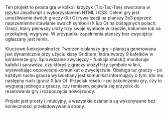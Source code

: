 Ten projekt to prosta gra w kółko i krzyżyk (Tic-Tac-Toe) stworzona w języku JavaScript z wykorzystaniem HTML i CSS.
Celem gry jest umożliwienie dwóch graczy (X i O) rywalizacji na planszy 3x3 poprzez naprzemienne stawianie swoich symboli (X lub O) na dostępnych polach. 
Gracz, który pierwszy ułoży trzy swoje symbole w rzędzie, kolumnie lub na przekątnej, wygrywa. 
W przypadku zapełnienia planszy bez zwycięzcy ogłaszany jest remis.

Kluczowe funkcjonalności:
  Tworzenie planszy gry – plansza generowana jest dynamicznie przy użyciu klasy GridItem, która tworzy 9 kafelków w kontenerze gry.
  Sprawdzanie zwycięzcy – funkcja check() monitoruje kafelki i sprawdza, czy któryś z graczy ułożył trzy symbole w linii, wyświetlając odpowiedni komunikat o zwycięstwie.
  Obsługa tur graczy – po każdym ruchu gracza wyświetlany jest komunikat informujący o tym, kto ma następny ruch (gracz X lub O).
  Przycisk resetu – po zakończeniu gry, czy to wygraną jednego z graczy, czy remisem, pojawia się przycisk do resetowania gry i rozpoczęcia nowej rundy.

Projekt jest prosty i intuicyjny, a wszystkie działania są wykonywane bez konieczności przeładowywania strony.
